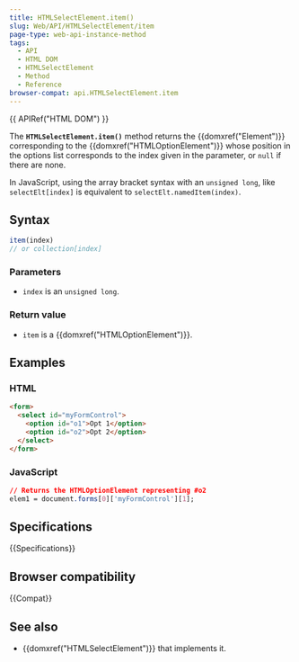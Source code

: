 ```yaml
---
title: HTMLSelectElement.item()
slug: Web/API/HTMLSelectElement/item
page-type: web-api-instance-method
tags:
  - API
  - HTML DOM
  - HTMLSelectElement
  - Method
  - Reference
browser-compat: api.HTMLSelectElement.item
---
```

{{ APIRef("HTML DOM") }}

The **`HTMLSelectElement.item()`** method returns the
{{domxref("Element")}} corresponding to the {{domxref("HTMLOptionElement")}} whose
position in the options list corresponds to the index given in the parameter, or
`null` if there are none.

In JavaScript, using the array bracket syntax with an `unsigned long`, like
`selectElt[index]` is equivalent to
`selectElt.namedItem(index)`.

## Syntax

```js
item(index)
// or collection[index]
```

### Parameters

- `index` is an `unsigned long`.

### Return value

- `item` is a {{domxref("HTMLOptionElement")}}.

## Examples

### HTML

```html
<form>
  <select id="myFormControl">
    <option id="o1">Opt 1</option>
    <option id="o2">Opt 2</option>
  </select>
</form>
```

### JavaScript

```css
// Returns the HTMLOptionElement representing #o2
elem1 = document.forms[0]['myFormControl'][1];
```

## Specifications

{{Specifications}}

## Browser compatibility

{{Compat}}

## See also

- {{domxref("HTMLSelectElement")}} that implements it.
